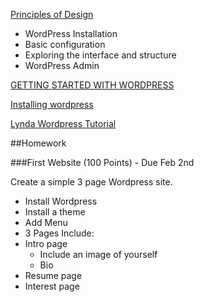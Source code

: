 [Principles of Design](https://github.com/zevenrodriguez/CIM111/blob/master/slides/Principles%20of%20Design.pdf)

* WordPress Installation
* Basic configuration
* Exploring the interface and structure
* WordPress Admin

[GETTING STARTED WITH WORDPRESS](http://dh-docs.objects.dreamhost.com/getting-started-with-wordpress.pdf)

[Installing wordpress](https://help.dreamhost.com/hc/en-us/articles/215915837-How-do-I-install-a-One-Click-Install-)

[Lynda Wordpress Tutorial](http://www.lynda.com/WordPress-training-tutorials/330-0.html)


##Homework

###First Website (100 Points) - Due Feb 2nd

Create a simple 3 page Wordpress site. 
* Install Wordpress
 * Install a theme
 * Add Menu
* 3 Pages Include:
 * Intro page
   * Include an image of yourself
   * Bio
 * Resume page
 * Interest page
